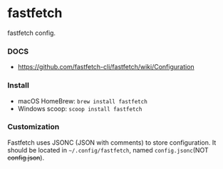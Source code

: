 # fastfetch

fastfetch config.

### DOCS
- <https://github.com/fastfetch-cli/fastfetch/wiki/Configuration>

### Install

- macOS
    HomeBrew: `brew install fastfetch`
- Windows
    scoop: `scoop install fastfetch`

### Customization

Fastfetch uses JSONC (JSON with comments) to store configuration. It should be located in `~/.config/fastfetch`, named `config.jsonc`(NOT ~~config.json~~).
